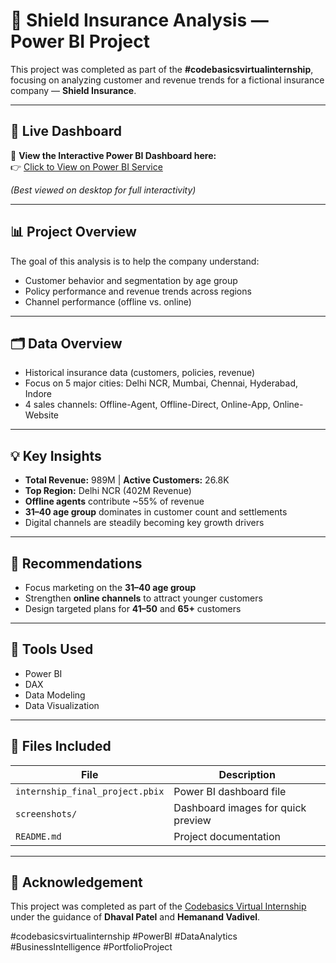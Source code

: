 # 🧠 Shield Insurance Analysis — Power BI Project

This project was completed as part of the **#codebasicsvirtualinternship**, focusing on analyzing customer and revenue trends for a fictional insurance company — **Shield Insurance**.

---

## 🔗 Live Dashboard
🎯 **View the Interactive Power BI Dashboard here:**  
👉 [Click to View on Power BI Service](https://app.powerbi.com/view?r=eyJrIjoiYWNlYTQ0MWItY2M0MS00ZjIxLWE0MmUtNGZkOWZlNDk4NzVlIiwidCI6ImM2ZTU0OWIzLTVmNDUtNDAzMi1hYWU5LWQ0MjQ0ZGM1YjJjNCJ9)

*(Best viewed on desktop for full interactivity)*  

---

## 📊 Project Overview
The goal of this analysis is to help the company understand:
- Customer behavior and segmentation by age group  
- Policy performance and revenue trends across regions  
- Channel performance (offline vs. online)

---

## 🗂️ Data Overview
- Historical insurance data (customers, policies, revenue)
- Focus on 5 major cities: Delhi NCR, Mumbai, Chennai, Hyderabad, Indore
- 4 sales channels: Offline-Agent, Offline-Direct, Online-App, Online-Website

---

## 💡 Key Insights
- **Total Revenue:** 989M | **Active Customers:** 26.8K  
- **Top Region:** Delhi NCR (402M Revenue)  
- **Offline agents** contribute ~55% of revenue  
- **31–40 age group** dominates in customer count and settlements  
- Digital channels are steadily becoming key growth drivers

---

## 🧭 Recommendations
- Focus marketing on the **31–40 age group**  
- Strengthen **online channels** to attract younger customers  
- Design targeted plans for **41–50** and **65+** customers  

---

## 🧰 Tools Used
- Power BI  
- DAX  
- Data Modeling  
- Data Visualization  

---

## 📁 Files Included
| File | Description |
|------|--------------|
| `internship_final_project.pbix` | Power BI dashboard file |
| `screenshots/` | Dashboard images for quick preview |
| `README.md` | Project documentation |

---

## 🙌 Acknowledgement
This project was completed as part of the [Codebasics Virtual Internship](https://codebasics.io/)  
under the guidance of **Dhaval Patel** and **Hemanand Vadivel**.  

#codebasicsvirtualinternship #PowerBI #DataAnalytics #BusinessIntelligence #PortfolioProject
